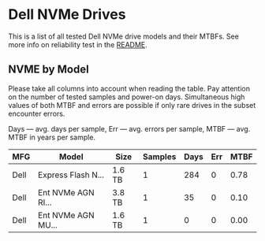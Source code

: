 Dell NVMe Drives
================

This is a list of all tested Dell NVMe drive models and their MTBFs. See more
info on reliability test in the [README](https://github.com/linuxhw/SMART).

NVME by Model
------------

Please take all columns into account when reading the table. Pay attention on the
number of tested samples and power-on days. Simultaneous high values of both MTBF
and errors are possible if only rare drives in the subset encounter errors.

Days — avg. days per sample,
Err  — avg. errors per sample,
MTBF — avg. MTBF in years per sample.

| MFG       | Model              | Size   | Samples | Days  | Err   | MTBF |
|-----------|--------------------|--------|---------|-------|-------|------|
| Dell      | Express Flash N... | 1.6 TB | 1       | 284   | 0     | 0.78   |
| Dell      | Ent NVMe AGN RI... | 3.8 TB | 1       | 35    | 0     | 0.10   |
| Dell      | Ent NVMe AGN MU... | 1.6 TB | 1       | 0     | 0     | 0.00   |
